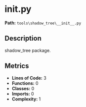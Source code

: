 # __init__.py

**Path:** `tools\shadow_tree\__init__.py`

## Description

shadow_tree package.

## Metrics

- **Lines of Code:** 3
- **Functions:** 0
- **Classes:** 0
- **Imports:** 0
- **Complexity:** 1

